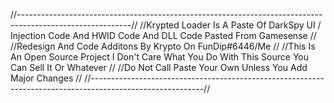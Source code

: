 
//----------------------------------------------------------------------------------------------------------//
//Krypted Loader Is A Paste Of DarkSpy UI / Injection Code And HWID Code And DLL Code Pasted From Gamesense //
//Redesign And Code Additons By Krypto On FunDip#6446/Me                                                    //
//This Is An Open Source Project I Don't Care What You Do With This Source You Can Sell It Or Whatever      //
//Do Not Call Paste Your Own Unless You Add Major Changes                                                   //
//----------------------------------------------------------------------------------------------------------//
